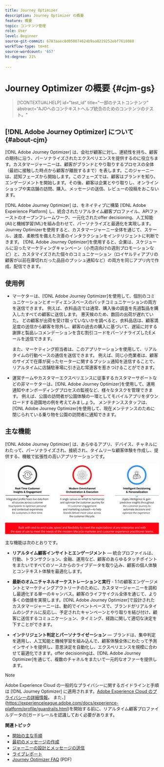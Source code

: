 ```yaml
---
title: Journey Optimizer
description: Journey Optimizer の概要
feature: 概要
topic: コンテンツ管理
role: User
level: Beginner
source-git-commit: 6783aaec0d050074624b9aa8219252ebf7618088
workflow-type: tm+mt
source-wordcount: '657'
ht-degree: 21%

---
```


# Journey Optimizer の概要 {#cjm-gs}

>[!CONTEXTUALHELP]
>id="test_id"
>title="一部のテストコンテンツ"
>abstract="AJOへのコンテキストヘルプ統合のためのコンテンツのテスト。"

## [!DNL Adobe Journey Optimizer] について {#about-cjm}

[!DNL Adobe Journey Optimizer] は、会社が顧客に対し、連続性を持ち、顧客の期待に沿う、パーソナライズされたエクスペリエンスを提供するのに役立ちます。カスタマージャーニーは、顧客がブランドとやり取りするプロセスの全体（最初に接触した時点から顧客が離脱するまで）を表します。このジャーニーは、認知フェーズから開始します。このフェーズでは、顧客はブランドを知り、エンゲージメントを開始します。その後、顧客は企業とやり取りし、オンラインショップや実店舗の訪問、購入、メッセージの送信、レビューの投稿をおこないます。

[!DNL Adobe Journey Optimizer] は、をネイティブに構築 [!DNL Adobe Experience Platform] し、統合されたリアルタイム顧客プロファイル、APIファーストのオープンフレームワーク、一元化されたoffer decisioning、人工知能(AI)と機械学習(ML)を組み合わせて、パーソナライズと最適化を実現します。Journey Optimizerを使用すると、カスタマージャーニー全体を通じて、スケール、速度、柔軟性を備えた次善のインタラクションをインテリジェントに判断できます。 [!DNL Adobe Journey Optimizer]を使用すると、企業は、スケジュールに沿ったマーケティングキャンペーン（小売店向けの週別プロモーションなど）と、カスタマイズされた個々のコミュニケーション（ロイヤルティアプリの顧客が以前在庫切れだった品目のプッシュ通知など）の両方を同じアプリ内で作成、配信できます。

## 使用例

* マーケターは、[!DNL Adobe Journey Optimizer]を使用して、個別のコミュニケーションとオーディエンスベースのバッチコミュニケーションの両方を送信できます。 例えば、衣料品店では通常、購入後の調査を先週製品を購入したすべての顧客に送信します。 悪天候のため、数回の出荷が遅れていた。 どの顧客が出荷を受け取っていないかを調べると、衣料品店は、顧客満足度の送信から顧客を除外し、顧客の過去の購入に基づいて、遅延に対する謝罪と製品レコメンデーションを含む割引コードをパーソナライズしたEメールを送信できます。

   また、マーケティング担当者は、このアプリケーションを使用して、リアルタイムの行動ベースの通信を送信できます。 例えば、同じ小売業者は、顧客のサイズで在庫が戻ったセーターに関するプッシュ通知を送信することで、リアルタイムに店舗駐車場に引き込む常連客を惹きつけることができます。

* 運営チームやカスタマーエクスペリエンスに従事するカスタマーサポートなどの非マーケターは、[!DNL Adobe Journey Optimizer]を使用して、運用通知やオンボーディングプロセスの監視など、様々なタスクを管理できます。 例えば、公園の訪問者が公園体験の一環としてモバイルアプリをダウンロードする遊園地の例を考えてみましょう。 メンテナンススタッフは、[!DNL Adobe Journey Optimizer]を使用して、現在メンテナンスのために閉じられている乗り物を公園の訪問者に通知できます。

## 主な機能

[!DNL Adobe Journey Optimizer] は、あらゆるアプリ、デバイス、チャネルにわたって、パーソナライズされ、接続され、タイムリーな顧客体験を作成し、提供する、機敏で拡張性の高いアプリケーションです。

![](assets/ajo-capabilities.png)

主な機能は次のとおりです。

* **リアルタイム顧客インサイトとエンゲージメント**  — 統合プロファイルは、行動、トランザクション、金融、運用など、顧客のあらゆるタッチポイントをまたいですべてのソースからのライブデータを取り込み、顧客の個人体験とコンテキスト体験を最適化します。

* **最新のオムニチャネルオーケストレーションと実行**  - 1:1の顧客エンゲージメントとマーケティングアウトリーチのために、カスタマージャーニーを調和し最適化する単一のキャンバス。顧客のライフサイクル全体を通じて、より多くの価値を実現します。[!DNL Adobe Journey Optimizer]で設計されたカスタマージャーニーは、動的でイベントベースで、ブランドがリアルタイムのシグナルに反応し、予定されたキャンペーンとやり取りを結び付け、顧客に送信するコミュニケーション、タイミング、経路に関して適切な決定を下すことができます。

* **インテリジェント判定とパーソナライゼーション**  — ブランドは、集中判定を適用し、人工知能と機械学習を組み込んで、顧客体験全体にわたって予測インサイトを提供し、意思決定を自動化し、エクスペリエンスを規模に合わせて最適化できます。offer decisioningは、[!DNL Adobe Journey Optimizer]を通じて、複数のチャネルをまたいで一元的なオファーを提供します。

>[!NOTE]
>
> Adobe Experience Cloud の一般的なプライバシーに関するガイドラインと手順は [!DNL Journey Optimizer] に適用されます。[Adobe Experience Cloud のプライバシーの詳細情報](https://www.adobe.com/jp/privacy/experience-cloud.html)。
> また、](https://experienceleague.adobe.com/docs/experience-platform/profile/guardrails.html)を開始する前に、リアルタイム顧客プロファイルデータの[ガードレールを認識しておく必要があります。


**関連トピック**

* [開始の主な手順](quick-start.md)
* [最初のメッセージの作成](get-started-content.md)
* [ジャーニーの設計とメッセージの送信](building-journeys/journey-gs.md)
* [ライブレポート](reports/live-report.md)
* [Journey Optimizer FAQ](assets/do-not-localize/AJO-FAQ.pdf) (PDF)
